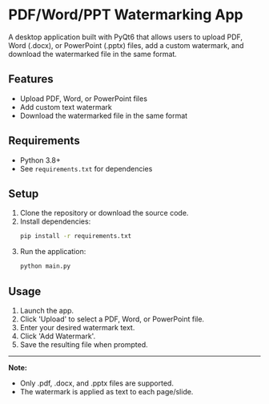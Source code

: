 # PDF/Word/PPT Watermarking App

A desktop application built with PyQt6 that allows users to upload PDF, Word (.docx), or PowerPoint (.pptx) files, add a custom watermark, and download the watermarked file in the same format.

## Features
- Upload PDF, Word, or PowerPoint files
- Add custom text watermark
- Download the watermarked file in the same format

## Requirements
- Python 3.8+
- See `requirements.txt` for dependencies

## Setup
1. Clone the repository or download the source code.
2. Install dependencies:
   ```bash
   pip install -r requirements.txt
   ```
3. Run the application:
   ```bash
   python main.py
   ```

## Usage
1. Launch the app.
2. Click 'Upload' to select a PDF, Word, or PowerPoint file.
3. Enter your desired watermark text.
4. Click 'Add Watermark'.
5. Save the resulting file when prompted.

---

**Note:**
- Only .pdf, .docx, and .pptx files are supported.
- The watermark is applied as text to each page/slide. 